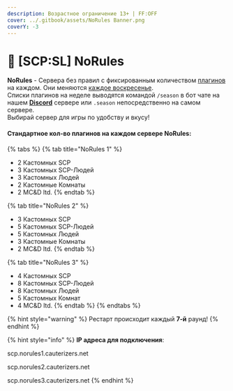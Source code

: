 ```yaml
---
description: Возрастное ограничение 13+ | FF:OFF
cover: ../.gitbook/assets/NoRules Banner.png
coverY: -3
---
```


# 🎉 \[SCP:SL] NoRules

**NoRules** - Сервера без правил с фиксированным количеством [плагинов](broken-reference) на каждом. Они меняются [каждое воскресенье](../scpsl-features/server-systems/seasons-system/).\
Списки плагинов на неделе выводятся командой `/season` в бот чате на нашем [**Discord**](https://discord.com/invite/376sEKP2tX) сервере или `.season` непосредственно на самом сервере.\
Выбирай сервер для игры по удобству и вкусу!

#### Стандартное кол-во плагинов на каждом сервере **NoRules**:

{% tabs %}
{% tab title="NoRules 1" %}
* 2 Кастомных SCP
* 3 Кастомных SCP-Людей
* 3 Кастомных Людей
* 2 Кастомные Комнаты
* 2 MC\&D ltd.
{% endtab %}

{% tab title="NoRules 2" %}
* 3 Кастомных SCP
* 5 Кастомных SCP-Людей
* 5 Кастомных Людей
* 3 Кастомные Комнаты
* 2 MC\&D ltd.
{% endtab %}

{% tab title="NoRules 3" %}
* 4 Кастомных SCP
* 8 Кастомных SCP-Людей
* 8 Кастомных Людей
* 5 Кастомных Комнат
* 4 MC\&D ltd.
{% endtab %}
{% endtabs %}

{% hint style="warning" %}
Рестарт происходит каждый **7-й** раунд!
{% endhint %}

{% hint style="info" %}
**IP адреса для подключения**:

scp.norules1.cauterizers.net

scp.norules2.cauterizers.net

scp.norules3.cauterizers.net
{% endhint %}
